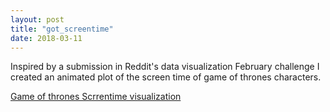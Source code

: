 ```yaml
---
layout: post
title: "got_screentime"
date: 2018-03-11
---
```


Inspired by a submission in Reddit's data visualization February challenge I created an animated plot of the screen time of game of thrones characters.

[Game of thrones Scrrentime visualization](https://shubhstiws.github.io/got_screentime.html)
